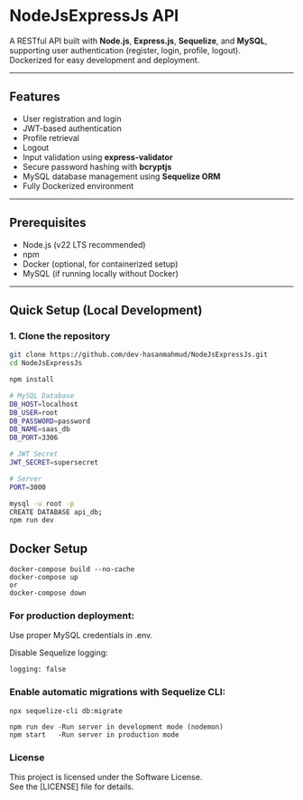 # NodeJsExpressJs API

A RESTful API built with **Node.js**, **Express.js**, **Sequelize**, and **MySQL**, supporting user authentication (register, login, profile, logout).  
Dockerized for easy development and deployment.

---

## Features

- User registration and login
- JWT-based authentication
- Profile retrieval
- Logout
- Input validation using **express-validator**
- Secure password hashing with **bcryptjs**
- MySQL database management using **Sequelize ORM**
- Fully Dockerized environment

---

## Prerequisites

- Node.js (v22 LTS recommended)
- npm
- Docker (optional, for containerized setup)
- MySQL (if running locally without Docker)

---

## Quick Setup (Local Development)

### 1. Clone the repository

```bash
git clone https://github.com/dev-hasanmahmud/NodeJsExpressJs.git
cd NodeJsExpressJs

npm install

# MySQL Database
DB_HOST=localhost
DB_USER=root
DB_PASSWORD=password
DB_NAME=saas_db
DB_PORT=3306

# JWT Secret
JWT_SECRET=supersecret

# Server
PORT=3000

mysql -u root -p
CREATE DATABASE api_db;
npm run dev
```

## Docker Setup

```
docker-compose build --no-cache
docker-compose up
or
docker-compose down
```

### For production deployment:

Use proper MySQL credentials in .env.

Disable Sequelize logging:
```
logging: false
```

### Enable automatic migrations with Sequelize CLI:
```
npx sequelize-cli db:migrate
```

```
npm run dev	-Run server in development mode (nodemon)
npm start	-Run server in production mode
```

### License

This project is licensed under the Software License.  
See the [LICENSE] file for details.
